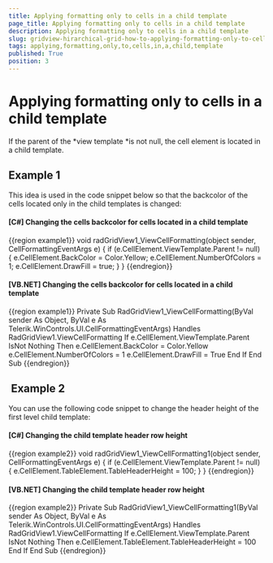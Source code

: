 ```yaml
---
title: Applying formatting only to cells in a child template
page_title: Applying formatting only to cells in a child template
description: Applying formatting only to cells in a child template
slug: gridview-hirarchical-grid-how-to-applying-formatting-only-to-cells-in-a-child-template
tags: applying,formatting,only,to,cells,in,a,child,template
published: True
position: 3
---
```


# Applying formatting only to cells in a child template



If the parent of the *view template *is not null, the cell element is located in a child template. 

## Example 1

This idea is used in the code snippet below so that the backcolor of the cells located only in the child templates is changed:

#### __[C#] Changing the cells backcolor for cells located in a child template__

{{region example1}}
	        void radGridView1_ViewCellFormatting(object sender, CellFormattingEventArgs e)
	        {
	            if (e.CellElement.ViewTemplate.Parent != null)
	            {
	                e.CellElement.BackColor = Color.Yellow;
	                e.CellElement.NumberOfColors = 1;
	                e.CellElement.DrawFill = true;
	            }
	        }
	{{endregion}}



#### __[VB.NET] Changing the cells backcolor for cells located in a child template__

{{region example1}}
	    Private Sub RadGridView1_ViewCellFormatting(ByVal sender As Object, ByVal e As Telerik.WinControls.UI.CellFormattingEventArgs) Handles RadGridView1.ViewCellFormatting
	        If e.CellElement.ViewTemplate.Parent IsNot Nothing Then
	            e.CellElement.BackColor = Color.Yellow
	            e.CellElement.NumberOfColors = 1
	            e.CellElement.DrawFill = True
	        End If
	    End Sub
	{{endregion}}



##  Example 2

You can use the following code snippet to change the header height of the first level child template:

#### __[C#] Changing the child template header row height__

{{region example2}}
	        void radGridView1_ViewCellFormatting1(object sender, CellFormattingEventArgs e)
	        {
	            if (e.CellElement.ViewTemplate.Parent != null)
	            {
	                e.CellElement.TableElement.TableHeaderHeight = 100;
	            }
	        }
	{{endregion}}



#### __[VB.NET] Changing the child template header row height__

{{region example2}}
	    Private Sub RadGridView1_ViewCellFormatting1(ByVal sender As Object, ByVal e As Telerik.WinControls.UI.CellFormattingEventArgs) Handles RadGridView1.ViewCellFormatting
	        If e.CellElement.ViewTemplate.Parent IsNot Nothing Then
	            e.CellElement.TableElement.TableHeaderHeight = 100
	        End If
	    End Sub
	{{endregion}}


